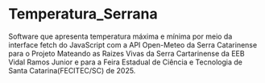# Temperatura_Serrana
Software que apresenta temperatura máxima e mínima por meio da interface fetch do JavaScript com a API Open-Meteo da Serra Catarinense para o Projeto Mateando as Raizes Vivas da Serra Cartarinense da EEB Vidal Ramos Junior e para a Feira Estadual de Ciência e Tecnologia de Santa Catarina(FECITEC/SC) de 2025.
